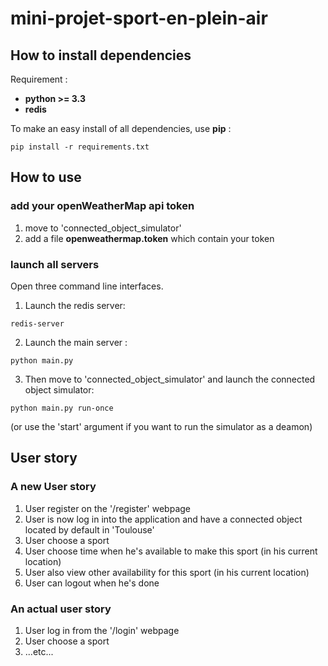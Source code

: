 # mini-projet-sport-en-plein-air

## How to install dependencies

Requirement :

  - **python >= 3.3**
  - **redis**


To make an easy install of all dependencies, use **pip** :

`pip install -r requirements.txt`


## How to use

### add your openWeatherMap api token

  1. move to 'connected_object_simulator'
  2. add a file **openweathermap.token** which contain your token


### launch all servers

Open three command line interfaces.

  1. Launch the redis server:

`redis-server`

  2. Launch the main server :

`python main.py`

  3. Then move to 'connected_object_simulator' and launch the connected object simulator:

`python main.py run-once`

(or use the 'start' argument if you want to run the simulator as a deamon)


## User story

### A new User story

  1. User register on the '/register' webpage
  2. User is now log in into the application and have a connected object located by default in 'Toulouse'
  3. User choose a sport
  4. User choose time when he's available to make this sport (in his current location)
  5. User also view other availability for this sport (in his current location)
  6. User can logout when he's done

### An actual user story

  1. User log in from the '/login' webpage
  2. User choose a sport
  3. ...etc...
